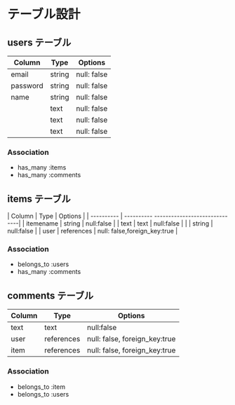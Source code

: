 
# テーブル設計

## users テーブル

| Column     | Type   | Options     |
| ---------- | ------ | ----------- |
| email      | string | null: false |
| password   | string | null: false |
| name       | string | null: false |
|    | text   | null: false |
| | text   | null: false |
|   | text   | null: false |

### Association

- has_many :items
- has_many :comments

## items テーブル

| Column     | Type       | Options                      |
| ---------- | ----------  ------------------------------|
| itemename     | string     | null:false                   |
| text | text      | null:false                   |
|    |  string    | null:false                   |
| user | references | null: false,foreign_key:true |

### Association

- belongs_to :users
- has_many   :comments

## comments テーブル

| Column    | Type       |Options                       |
| --------- | ---------- |------------------------------|
| text      | text       | null:false                   |
| user      | references | null: false, foreign_key:true|
| item | references | null: false, foreign_key:true|

### Association

- belongs_to :item
- belongs_to :users
